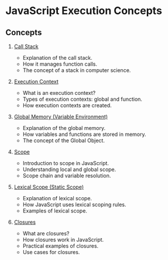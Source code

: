 # JavaScript Execution Concepts

## Concepts

1. [Call Stack](call-stack.md)

    - Explanation of the call stack.
    - How it manages function calls.
    - The concept of a stack in computer science.

2. [Execution Context](execution-context.md)

    - What is an execution context?
    - Types of execution contexts: global and function.
    - How execution contexts are created.

3. [Global Memory (Variable Environment)](global-memory.md)

    - Explanation of the global memory.
    - How variables and functions are stored in memory.
    - The concept of the Global Object.

4. [Scope](scope.md)

    - Introduction to scope in JavaScript.
    - Understanding local and global scope.
    - Scope chain and variable resolution.

5. [Lexical Scope (Static Scope)](lexical-scope.md)

    - Explanation of lexical scope.
    - How JavaScript uses lexical scoping rules.
    - Examples of lexical scope.

6. [Closures](closures.md)

    - What are closures?
    - How closures work in JavaScript.
    - Practical examples of closures.
    - Use cases for closures.
